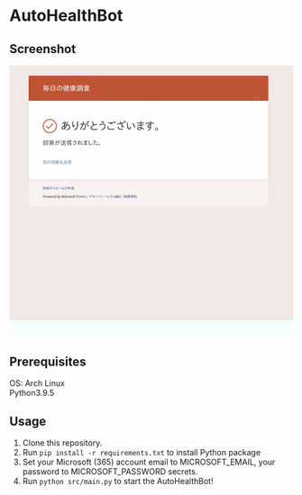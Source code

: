 # AutoHealthBot

## Screenshot

![sample.png](assets/sample.jpg)

## Prerequisites

OS: Arch Linux <br>
Python3.9.5

## Usage

1. Clone this repository.
2. Run `pip install -r requirements.txt` to install Python package
3. Set your Microsoft (365) account email to MICROSOFT_EMAIL, your password to MICROSOFT_PASSWORD secrets.
4. Run `python src/main.py` to start the AutoHealthBot!

